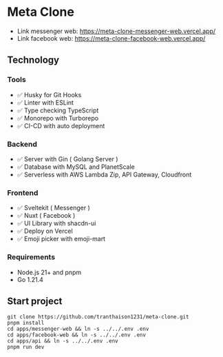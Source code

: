 # Meta Clone
- Link messenger web: https://meta-clone-messenger-web.vercel.app/
- Link facebook web: https://meta-clone-facebook-web.vercel.app/

## Technology

### Tools
- ✅ Husky for Git Hooks
- ✅ Linter with ESLint
- ✅ Type checking TypeScript
- ✅ Monorepo with Turborepo
- ✅ CI-CD with auto deployment 

### Backend
- ✅ Server with Gin ( Golang Server )
- ✅ Database with MySQL and PlanetScale
- ✅ Serverless with AWS Lambda Zip, API Gateway, Cloudfront

### Frontend
- ✅ Sveltekit ( Messenger )
- ✅ Nuxt ( Facebook )
- ✅ UI Library with shacdn-ui
- ✅ Deploy on Vercel 
- ✅ Emoji picker with emoji-mart

### Requirements
- Node.js 21+ and pnpm
- Go 1.21.4

## Start project 

```
git clone https://github.com/tranthaison1231/meta-clone.git
pnpm install
cd apps/messenger-web && ln -s ../../.env .env
cd apps/facebook-web && ln -s ../../.env .env
cd apps/api && ln -s ../../.env .env
pnpm run dev
```

